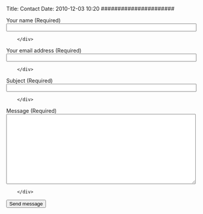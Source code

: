 Title: Contact
Date: 2010-12-03 10:20
######################


<form class="contact-message-contact-form contact-message-form contact-form" data-user-info-from-browser="" data-drupal-selector="contact-message-contact-form" action="https://formspree.io/f/mrbggrjq" method="post" id="contact-message-contact-form" accept-charset="UTF-8" data-once="form-updated user-info-from-browser" data-drupal-form-fields="edit-name,edit-mail,edit-subject-0-value,edit-message-0-value,edit-submit">
  <div class="js-form-item form-item js-form-type-textfield form-type-textfield js-form-item-name form-item-name">
      <label for="edit-name" class="js-form-required form-required">Your name<span class="visually-hidden"> (Required)</span></label>
        <input data-drupal-selector="edit-name" type="text" id="edit-name" name="name" value="" size="60" maxlength="255" class="form-text required" required="required" aria-required="true">

        </div>
<input data-drupal-selector="form-ktttp8c6rzj-6-hbslqp6gb5fg7u8orbedceovql8hc" type="hidden" name="form_build_id" value="form-KtTtP8c6rZj-6_hBslQP6gb5fG7U8OrBedCEOvql8hc">
<input data-drupal-selector="edit-contact-message-contact-form" type="hidden" name="form_id" value="contact_message_contact_form">
<div class="js-form-item form-item js-form-type-email form-type-email js-form-item-mail form-item-mail">
      <label for="edit-mail" class="js-form-required form-required">Your email address<span class="visually-hidden"> (Required)</span></label>
        <input data-drupal-selector="edit-mail" type="email" id="edit-mail" name="mail" value="" size="60" maxlength="254" class="form-email required" required="required" aria-required="true">

        </div>
<div class="field--type-string field--name-subject field--widget-string-textfield js-form-wrapper form-wrapper" data-drupal-selector="edit-subject-wrapper" id="edit-subject-wrapper">      <div class="js-form-item form-item js-form-type-textfield form-type-textfield js-form-item-subject-0-value form-item-subject-0-value">
      <label for="edit-subject-0-value" class="js-form-required form-required">Subject<span class="visually-hidden"> (Required)</span></label>
        <input class="js-text-full text-full form-text required" data-drupal-selector="edit-subject-0-value" type="text" id="edit-subject-0-value" name="subject[0][value]" value="" size="60" maxlength="100" placeholder="" required="required" aria-required="true">

        </div>

  </div>
<div class="field--type-language field--name-langcode field--widget-language-select js-form-wrapper form-wrapper" data-drupal-selector="edit-langcode-wrapper" id="edit-langcode-wrapper">      
  </div>
<div class="field--type-string-long field--name-message field--widget-string-textarea js-form-wrapper form-wrapper" data-drupal-selector="edit-message-wrapper" id="edit-message-wrapper">      <div class="js-form-item form-item js-form-type-textarea form-type-textarea js-form-item-message-0-value form-item-message-0-value">
      <label for="edit-message-0-value" class="js-form-required form-required">Message<span class="visually-hidden"> (Required)</span></label>
        <div class="form-textarea-wrapper">
  <textarea class="js-text-full text-full form-textarea required resize-vertical" data-drupal-selector="edit-message-0-value" id="edit-message-0-value" name="message[0][value]" rows="12" cols="60" placeholder="" required="required" aria-required="true"></textarea>
</div>

        </div>

  </div>
<div data-drupal-selector="edit-actions" class="form-actions js-form-wrapper form-wrapper" id="edit-actions"><input data-drupal-selector="edit-submit" type="submit" id="edit-submit" name="op" value="Send message" class="button button--primary js-form-submit form-submit">
</div>

</form>

<script>
document.getElementById("contact-form").addEventListener("submit", function(event) {
    // Prevent form submission
    event.preventDefault();

    // Get form fields
    const name = document.getElementById("name").value;
    const email = document.getElementById("email").value;
    const message = document.getElementById("message").value;

    // Check if fields are empty
    if (!name || !email || !message) {
        alert("All fields are required!");
        return;
    }

    // If validation passes, submit the form
    this.submit();
});
</script>
